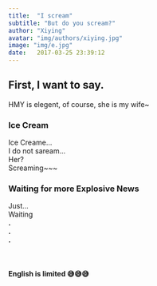 ```yaml
---
title:  "I scream"
subtitle: "But do you scream?"
author: "Xiying"
avatar: "img/authors/xiying.jpg"
image: "img/e.jpg"
date:   2017-03-25 23:39:12
---
```


## First, I want to say.
HMY is elegent, of course, she is my wife~

### Ice Cream
Ice Creame...  
I do not saream...  
Her?  
Screaming~~~

### Waiting for more Explosive News
Just...   
Waiting  
__.__  
__.__    
__.__  
<br />  
<br />
__English is limited 😅😅😅__